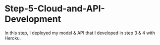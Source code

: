 # Step-5-Cloud-and-API-Development
In this step, I deployed my model &amp; API that I developed in step 3 &amp; 4 with Heroku.
